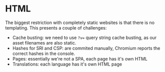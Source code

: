 # HTML

The biggest restriction with completely static websites is that there is no templating. This presents a couple of challenges:
- Cache busting: we need to use `?v=` query string cache busting, as our asset filenames are also static.
- Hashes for SRI and CSP: are commited manually, Chromium reports the correct hashes in the console.
- Pages: essentially we're not a SPA, each page has it's own HTML
- Translations: each language has it's own HTML page
